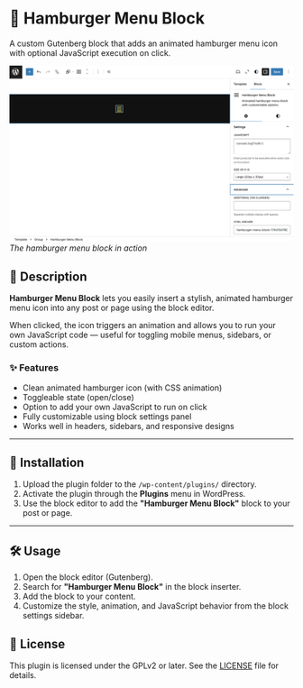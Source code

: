 # 🍔 Hamburger Menu Block

A custom Gutenberg block that adds an animated hamburger menu icon with optional JavaScript execution on click.

![screenshot-1](./screenshot-1.png)
*The hamburger menu block in action*

## 📝 Description

**Hamburger Menu Block** lets you easily insert a stylish, animated hamburger menu icon into any post or page using the block editor.

When clicked, the icon triggers an animation and allows you to run your own JavaScript code — useful for toggling mobile menus, sidebars, or custom actions.

### ✨ Features

- Clean animated hamburger icon (with CSS animation)
- Toggleable state (open/close)
- Option to add your own JavaScript to run on click
- Fully customizable using block settings panel
- Works well in headers, sidebars, and responsive designs

---

## 🚀 Installation

1. Upload the plugin folder to the `/wp-content/plugins/` directory.
2. Activate the plugin through the **Plugins** menu in WordPress.
3. Use the block editor to add the **"Hamburger Menu Block"** block to your post or page.

---

## 🛠️ Usage

1. Open the block editor (Gutenberg).
2. Search for **"Hamburger Menu Block"** in the block inserter.
3. Add the block to your content.
4. Customize the style, animation, and JavaScript behavior from the block settings sidebar.

## 📄 License

This plugin is licensed under the GPLv2 or later. See the [LICENSE](./LICENSE) file for details.
